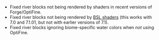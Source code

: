 - Fixed river blocks not being rendered by shaders in recent versions of Forge/OptiFine.
- Fixed river blocks not being rendered by [BSL shaders](https://bitslablab.wixsite.com/main/bsl-shaders) (this works with 7.0 and 7.1.01, but not with earlier versions of 7.1).
- Fixed river blocks ignoring biome-specific water colors when _not_ using OptiFine.
